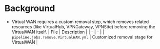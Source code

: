 # Background

- Virtual WAN requires a custom removal step, which removes related resources (like VirtualHub, VPNGateway, VPNSite) before removing the VirtualWAN itself.
  | File | Description |
  | - | - |
  | `pipeline.jobs.remove.VirtualWAN.yml` | Customized removal stage for VirtualWAN |
  